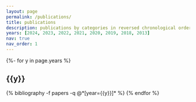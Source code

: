 ```yaml
---
layout: page
permalink: /publications/
title: publications
description: publications by categories in reversed chronological order.
years: [2024, 2023, 2022, 2021, 2020, 2019, 2018, 2013]
nav: true
nav_order: 1
---
```

<!-- _pages/publications.md -->
<div class="publications">

{%- for y in page.years %}
  <h2 class="year">{{y}}</h2>
  {% bibliography -f papers -q @*[year={{y}}]* %}
{% endfor %}


</div>
